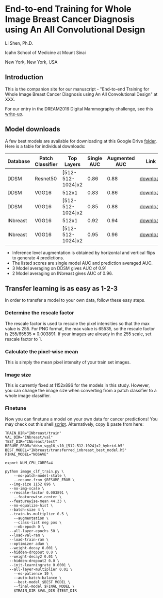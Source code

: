 # End-to-end Training for Whole Image Breast Cancer Diagnosis using An All Convolutional Design
Li Shen, Ph.D.

Icahn School of Medicine at Mount Sinai

New York, New York, USA

## Introduction
This is the companion site for our manuscript - "End-to-end Training for Whole Image Breast Cancer Diagnosis using An All Convolutional Design" at XXX.

For our entry in the DREAM2016 Digital Mammography challenge, see this [write-up](https://www.synapse.org/LiShenDMChallenge).

## Model downloads
A few best models are available for downloading at this Google Drive [folder](https://drive.google.com/open?id=0B1PVLadG_dCKV2pZem5MTjc1cHc). Here is a table for individual downloads:

| Database  | Patch Classifier  | Top Layers  | Single AUC  | Augmented AUC  | Link  |
|---|---|---|---|---|---|
| DDSM  | Resnet50  | \[512-512-1024\]x2  | 0.86  | 0.88  | [download](https://drive.google.com/open?id=0B1PVLadG_dCKSUJYdzNyZjVsZHc)  |
| DDSM  | VGG16  | 512x1  | 0.83  | 0.86  | [download](https://drive.google.com/open?id=0B1PVLadG_dCKYnREWlJQZ2JaSDQ)  |
| DDSM  | VGG16  | \[512-512-1024\]x2  | 0.85  | 0.88  | [download](https://drive.google.com/open?id=0B1PVLadG_dCKdVQzbDRLNTZ4TXM)  |
| INbreast  | VGG16  | 512x1  | 0.92  | 0.94  | [download](https://drive.google.com/open?id=0B1PVLadG_dCKN0ZxNFdCRWxHRFU)  |
| INbreast  | VGG16  | \[512-512-1024\]x2  | 0.95  | 0.96  | [download](https://drive.google.com/open?id=0B1PVLadG_dCKUnQwYVhOd2NfQlk)  |

- Inference level augmentation is obtained by horizontal and vertical flips to generate 4 predictions.
- The listed scores are single model AUC and prediction averaged AUC.
- 3 Model averaging on DDSM gives AUC of 0.91
- 2 Model averaging on INbreast gives AUC of 0.96.

## Transfer learning is as easy as 1-2-3
In order to transfer a model to your own data, follow these easy steps.
### Determine the rescale factor
The rescale factor is used to rescale the pixel intensities so that the max value is 255. For PNG format, the max value is 65535, so the rescale factor is 255/65535 = 0.003891. If your images are already in the 255 scale, set rescale factor to 1.
### Calculate the pixel-wise mean
This is simply the mean pixel intensity of your train set images.
### Image size
This is currently fixed at 1152x896 for the models in this study. However, you can change the image size when converting from a patch classifier to a whole image classifier.
### Finetune
Now you can finetune a model on your own data for cancer predictions! You may check out this shell [script](ddsm_train/train_image_clf_inbreast.sh). Alternatively, copy & paste from here:
```shell
TRAIN_DIR="INbreast/train"
VAL_DIR="INbreast/val"
TEST_DIR="INbreast/test"
RESUME_FROM="ddsm_vgg16_s10_[512-512-1024]x2_hybrid.h5"
BEST_MODEL="INbreast/transferred_inbreast_best_model.h5"
FINAL_MODEL="NOSAVE"

export NUM_CPU_CORES=4

python image_clf_train.py \
	--no-patch-model-state \
	--resume-from $RESUME_FROM \
  --img-size 1152 896 \
  --no-img-scale \
  --rescale-factor 0.003891 \
	--featurewise-center \
  --featurewise-mean 44.33 \
  --no-equalize-hist \
  --batch-size 4 \
  --train-bs-multiplier 0.5 \
	--augmentation \
	--class-list neg pos \
	--nb-epoch 0 \
  --all-layer-epochs 50 \
  --load-val-ram \
  --load-train-ram \
  --optimizer adam \
  --weight-decay 0.001 \
  --hidden-dropout 0.0 \
  --weight-decay2 0.01 \
  --hidden-dropout2 0.0 \
  --init-learningrate 0.0001 \
  --all-layer-multiplier 0.01 \
	--es-patience 10 \
	--auto-batch-balance \
	--best-model $BEST_MODEL \
	--final-model $FINAL_MODEL \
	$TRAIN_DIR $VAL_DIR $TEST_DIR
```





